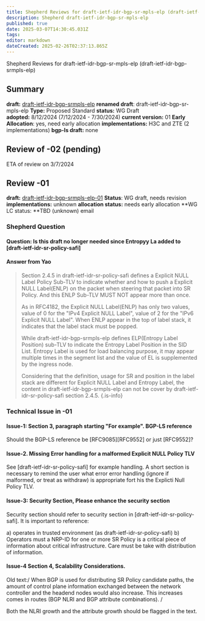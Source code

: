 ```yaml
---
title: Shepherd Reviews for draft-ietf-idr-bgp-sr-mpls-elp (draft-ietf-idr-bgp-srmpls-elp)
description: Shepherd draft-ietf-idr-bgp-sr-mpls-elp
published: true
date: 2025-03-07T14:30:45.031Z
tags: 
editor: markdown
dateCreated: 2025-02-26T02:37:13.865Z
---
```


Shepherd Reviews for draft-ietf-idr-bgp-sr-mpls-elp (draft-ietf-idr-bgp-srmpls-elp)

## Summary 
**draft:**  [draft-ietf-idr-bgp-srmpls-elp](https://datatracker.ietf.org/doc/html/draft-ietf-idr-bgp-srmpls-elp)
**renamed draft**: draft-ietf-idr-bgp-sr-mpls-elp
**Type:** Proposed Standard 
**status:** WG Draft  
**adopted:**  8/12/2024 (7/12/2024 - 7/30/2024) 
**current version:** 01
**Early Allocation**: yes, need early allocation 
**implementations:** H3C and ZTE (2 implementations) 
**bgp-ls draft:** none


## Review of -02 (pending)

ETA of review on 3/7/2024 

## Review -01 
**draft:** [draft-ietf-idr-bgp-srmpls-elp-01](https://datatracker.ietf.org/doc/html/draft-ietf-idr-bgp-srmpls-elp-01)
**Status**: WG draft, needs revision 
**implementations:** unknown 
**allocation status:** needs early allocation 
**WG LC status: **TBD (unknown)
email

### Shepherd Question

#### Question:  Is this draft no longer needed since Entropyy La added to [draft-ietf-idr-sr-policy-safi]
 
#### Answer from Yao 
> Section 2.4.5 in draft-ietf-idr-sr-policy-safi defines a Explicit NULL Label Policy Sub-TLV to indicate whether and how to push a Explicit NULL Label(ENLP) on the packet when steering that packet into SR Policy. And this ENLP Sub-TLV MUST NOT appear more than once.
> 
> As in RFC4182, the Explicit NULL Label(ENLP) has only two values, value of 0 for the "IPv4 Explicit NULL Label", value of 2 for the "IPv6 Explicit NULL Label". When ENLP appear in the top of label stack, it indicates that the label stack must be popped.
> 
> While draft-ietf-idr-bgp-srmpls-elp defines  ELP(Entropy Label Position) sub-TLV to indicate the Entropy Label Position in the SID List. Entropy Label is used for load balancing purpose, it may appear multiple times in the segment list and the value of EL is supplemented by the ingress node.
> 
> Considering that the definition, usage for SR and position in the label stack are different for Explicit NULL Label and Entropy Label,  the content in draft-ietf-idr-bgp-srmpls-elp can not be cover by draft-ietf-idr-sr-policy-safi section 2.4.5.
> {.is-info}


### Technical Issue in -01  

#### Issue-1:  Section 3, paragraph starting "For example". BGP-LS reference

Should the BGP-LS reference be [RFC9085][RFC9552] or just [RFC9552]? 


#### Issue-2. Missing Error handling for a malformed Explicit NULL Policy TLV 

See [draft-ietf-idr-sr-policy-safi] for example handling.  A short section is necessary 
to remind the user what error error handling (ignore if malformed, or 
treat as withdraw) is appropriate fort his the Explicti Null Policy TLV. 

#### Issue-3: Security Section, Please enhance the security section 
Security section should refer to security section in 
[draft-ietf-idr-sr-policy-safi]. It is important to reference:

a) operates in trusted environment (as draft-ietf-idr-sr-policy-safi)
b) Operators must a NRP-ID for one or more SR Policy is a critical piece of 
information about critical infrastructure.  Care must be take 
with distribution of information.   
   
  
#### Issue-4 Section 4, Scalability Considerations. 

Old text:/ When BGP is
   used for distributing SR Policy candidate paths, the amount of
   control plane information exchanged between the network controller
   and the headend nodes would also increase. This increases comes in 
   routes (BGP NLRI and BGP attribute combinations). / 
   
 Both the NLRI growth and the attribute growth should be flagged in the text. 


